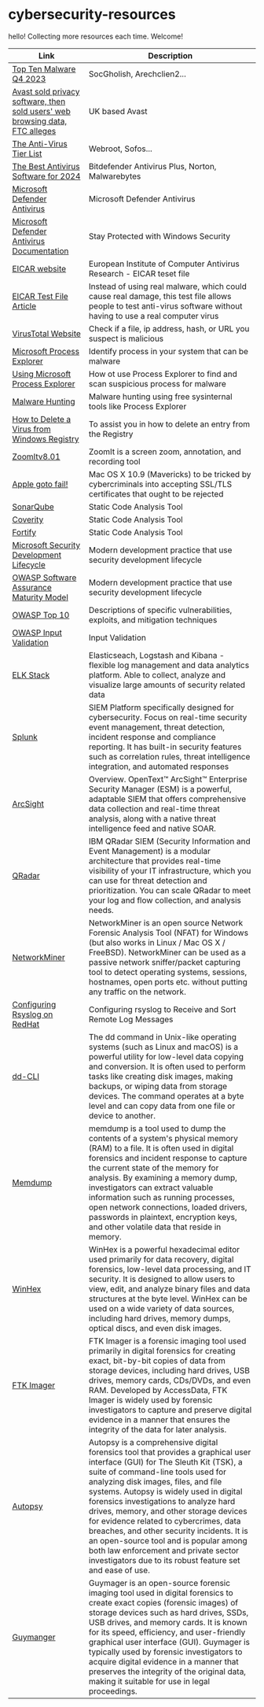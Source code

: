 # cybersecurity-resources
hello!
Collecting more resources each time. Welcome!

| Link | Description |
|------|-------------|
| [Top Ten Malware Q4 2023](https://www.cisecurity.org/insights/blog/top-10-malware-q4-2023) | SocGholish, Arechclien2... |
| [Avast sold privacy software, then sold users' web browsing data, FTC alleges](https://www.cbsnews.com/news/ftc-avast-browsing-data-privacy/) | UK based Avast |
| [The Anti-Virus Tier List](https://www.youtube.com/watch?app=desktop&v=xKrHWM1VeFQ) | Webroot, Sofos... |
| [The Best Antivirus Software for 2024](https://www.pcmag.com/picks/the-best-antivirus-protection) | Bitdefender Antivirus Plus, Norton, Malwarebytes |
| [Microsoft Defender Antivirus](https://www.microsoft.com/en-us/videoplayer/embed/RE3FifU) | Microsoft Defender Antivirus |
| [Microsoft Defender Antivirus Documentation](https://support.microsoft.com/en-us/windows/stay-protected-with-windows-security-2ae0363d-0ada-c064-8b56-6a39afb6a963#:~:text=Windows%20Security%20is%20built%2Din,program%20called%20Microsoft%20Defender%20Antivirus.) | Stay Protected with Windows Security |
| [EICAR website](https://www.eicar.org/download-anti-malware-testfile/#top) | European Institute of Computer Antivirus Research - EICAR teset file |
| [EICAR Test File Article](https://en.wikipedia.org/wiki/EICAR_test_file) | Instead of using real malware, which could cause real damage, this test file allows people to test anti-virus software without having to use a real computer virus |
| [VirusTotal Website](https://www.virustotal.com/gui/home/search) | Check if a file, ip address, hash, or URL you suspect is malicious |
| [Microsoft Process Explorer](https://learn.microsoft.com/en-us/sysinternals/downloads/process-explorer) | Identify process in your system that can be malware |
| [Using Microsoft Process Explorer](https://www.101labs.net/comptia-security/lab-57-how-to-use-process-explorer-to-find-and-scan-suspicious-processes-for-malware/) | How ot use Process Explorer to find and scan suspicious process for malware |
| [Malware Hunting](https://www.youtube.com/watch?v=A_TPZxuTzBU) | Malware hunting using free sysinternal tools like Process Explorer |
| [How to Delete a Virus from Windows Registry](https://www.youtube.com/watch?v=uEv0Tpcfn40) |  To assist you in how to delete an entry from the Registry |
| [ZoomItv8.01](https://learn.microsoft.com/en-us/sysinternals/downloads/zoomit) | ZoomIt is a screen zoom, annotation, and recording tool |
| [Apple goto fail!](https://news.sophos.com/en-us/2014/02/28/sophos-in-the-news-world-of-warbiking-apples-goto-fail-bug-android-malware-surge/) | Mac OS X 10.9 (Mavericks) to be tricked by cybercriminals into accepting SSL/TLS certificates that ought to be rejected |
| [SonarQube](https://www.sonarsource.com/products/sonarqube/) | Static Code Analysis Tool |
| [Coverity](https://www.synopsys.com/software-integrity/security-testing/static-analysis-sast.html) | Static Code Analysis Tool |
| [Fortify](https://www.microfocus.com/en-us/cyberres/application-security) | Static Code Analysis Tool |
| [Microsoft Security Development Lifecycle](https://www.microfocus.com/en-us/cyberres/application-security) | Modern development practice that use security development lifecycle |
| [OWASP Software Assurance Maturity Model](https://owasp.org/www-project-samm/) | Modern development practice that use security development lifecycle |
| [OWASP Top 10](https://owasp.org/www-project-top-ten/) | Descriptions of specific vulnerabilities, exploits, and mitigation techniques |
| [OWASP Input Validation](https://cheatsheetseries.owasp.org/cheatsheets/Input_Validation_Cheat_Sheet.html) | Input Validation |
| [ELK Stack](https://www.elastic.co/elastic-stack) | Elasticseach, Logstash and Kibana - flexible log management and data analytics platform. Able to collect, analyze and visualize large amounts of security related data |
| [Splunk](https://www.splunk.com/) | SIEM Platform specifically designed for cybersecurity. Focus on real-time security event management, threat detection, incident response and compliance reporting. It has built-in security features such as  correlation rules, threat intelligence integration, and automated responses |
| [ArcSight](https://www.opentext.com/products/arcsight-enterprise-security-manager#:~:text=On%20this%20page-,Overview,intelligence%20feed%20and%20native%20SOAR.) | Overview. OpenText™ ArcSight™ Enterprise Security Manager (ESM) is a powerful, adaptable SIEM that offers comprehensive data collection and real-time threat analysis, along with a native threat intelligence feed and native SOAR. |
| [QRadar](https://www.ibm.com/products/qradar-siem) | IBM QRadar SIEM (Security Information and Event Management) is a modular architecture that provides real-time visibility of your IT infrastructure, which you can use for threat detection and prioritization. You can scale QRadar to meet your log and flow collection, and analysis needs. |
| [NetworkMiner](https://www.netresec.com/?page=NetworkMiner) | NetworkMiner is an open source Network Forensic Analysis Tool (NFAT) for Windows (but also works in Linux / Mac OS X / FreeBSD). NetworkMiner can be used as a passive network sniffer/packet capturing tool to detect operating systems, sessions, hostnames, open ports etc. without putting any traffic on the network. |
| [Configuring Rsyslog on RedHat](https://docs.redhat.com/en/documentation/red_hat_enterprise_linux/6/html/deployment_guide/s1-configuring_rsyslog_on_a_logging_server#s1-configuring_rsyslog_on_a_logging_server) | Configuring rsyslog to Receive and Sort Remote Log Messages |
| [dd-CLI](https://ioflood.com/blog/dd-linux-command/) | The dd command in Unix-like operating systems (such as Linux and macOS) is a powerful utility for low-level data copying and conversion. It is often used to perform tasks like creating disk images, making backups, or wiping data from storage devices. The command operates at a byte level and can copy data from one file or device to another.|
| [Memdump](https://www.kali.org/tools/memdump/) | memdump is a tool used to dump the contents of a system's physical memory (RAM) to a file. It is often used in digital forensics and incident response to capture the current state of the memory for analysis. By examining a memory dump, investigators can extract valuable information such as running processes, open network connections, loaded drivers, passwords in plaintext, encryption keys, and other volatile data that reside in memory.|
| [WinHex](https://x-ways.net/winhex/) | WinHex is a powerful hexadecimal editor used primarily for data recovery, digital forensics, low-level data processing, and IT security. It is designed to allow users to view, edit, and analyze binary files and data structures at the byte level. WinHex can be used on a wide variety of data sources, including hard drives, memory dumps, optical discs, and even disk images. |
| [FTK Imager](https://www.exterro.com/digital-forensics-software/ftk-imager) | FTK Imager is a forensic imaging tool used primarily in digital forensics for creating exact, bit-by-bit copies of data from storage devices, including hard drives, USB drives, memory cards, CDs/DVDs, and even RAM. Developed by AccessData, FTK Imager is widely used by forensic investigators to capture and preserve digital evidence in a manner that ensures the integrity of the data for later analysis. |
| [Autopsy](https://www.autopsy.com/) | Autopsy is a comprehensive digital forensics tool that provides a graphical user interface (GUI) for The Sleuth Kit (TSK), a suite of command-line tools used for analyzing disk images, files, and file systems. Autopsy is widely used in digital forensics investigations to analyze hard drives, memory, and other storage devices for evidence related to cybercrimes, data breaches, and other security incidents. It is an open-source tool and is popular among both law enforcement and private sector investigators due to its robust feature set and ease of use. |
| [Guymanger](https://guymager.sourceforge.io/) | Guymager is an open-source forensic imaging tool used in digital forensics to create exact copies (forensic images) of storage devices such as hard drives, SSDs, USB drives, and memory cards. It is known for its speed, efficiency, and user-friendly graphical user interface (GUI). Guymager is typically used by forensic investigators to acquire digital evidence in a manner that preserves the integrity of the original data, making it suitable for use in legal proceedings. |
